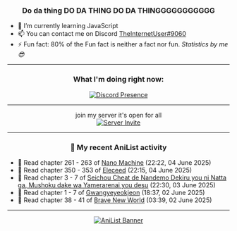 <div align="center">

### Do da thing DO DA THING DO DA THINGGGGGGGGGGG
</div>

- 🌱 I’m currently learning JavaScript
- 📫 You can contact me on Discord [TheInternetUser#9060](https://discord.com/users/534117072796385300)
- ⚡ Fun fact: 80% of the Fun fact is neither a fact nor fun. _Statistics by me 😎_
<hr>

<div align="center">

### What I'm doing right now:
[![Discord Presence](https://lanyard.cnrad.dev/api/534117072796385300)](https://discord.com/users/534117072796385300)
<hr>

join my server it's open for all <br>
[![Server Invite](https://invidget.switchblade.xyz/bfYgVHxrSs)](https://discord.gg/bfYgVHxrSs)

<hr>
  
### 🌸 My recent AniList activity

</div>

<!-- ANILIST_ACTIVITY:start -->

-   📖 Read chapter 261 - 263 of [Nano Machine](https://anilist.co/manga/120980) (22:22, 04 June 2025)
-   📖 Read chapter 350 - 353 of [Eleceed](https://anilist.co/manga/106929) (22:15, 04 June 2025)
-   📖 Read chapter 3 - 7 of [Seichou Cheat de Nandemo Dekiru you ni Natta ga, Mushoku dake wa Yamerarenai you desu](https://anilist.co/manga/100732) (22:30, 03 June 2025)
-   📖 Read chapter 1 - 7 of [Gwangyeyeokjeon](https://anilist.co/manga/176592) (18:37, 02 June 2025)
-   📖 Read chapter 38 - 41 of [Brave New World](https://anilist.co/manga/122161) (03:39, 02 June 2025)

<!-- ANILIST_ACTIVITY:end -->
<hr>

<div align="center">

[![AniList Banner](https://img.anili.st/User/929966)](https://anilist.co/user/TheInternetUser)

<!-- ![Profile views](https://gpvc.arturio.dev/TheInternetUse7) Since 2023-01-09 -->
<br>


</div>
